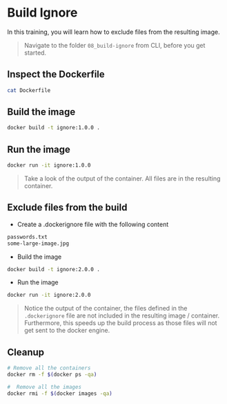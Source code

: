 # Build Ignore

In this training, you will learn how to exclude files from the resulting image.

>Navigate to the folder `08_build-ignore` from CLI, before you get started.

## Inspect the Dockerfile

```bash
cat Dockerfile
```

## Build the image

```bash
docker build -t ignore:1.0.0 .
```

## Run the image

```bash
docker run -it ignore:1.0.0
```

>Take a look of the output of the container. All files are in the resulting container.

## Exclude files from the build

* Create a .dockerignore file with the following content

```txt
passwords.txt
some-large-image.jpg
```

* Build the image

```bash
docker build -t ignore:2.0.0 .
```

* Run the image

```bash
docker run -it ignore:2.0.0
```

>Notice the output of the container, the files defined in the `.dockerignore` file are not included in the resulting image / container. Furthermore, this speeds up the build process as those files will not get sent to the docker engine.

## Cleanup

```bash
# Remove all the containers
docker rm -f $(docker ps -qa)

#  Remove all the images
docker rmi -f $(docker images -qa)
```
